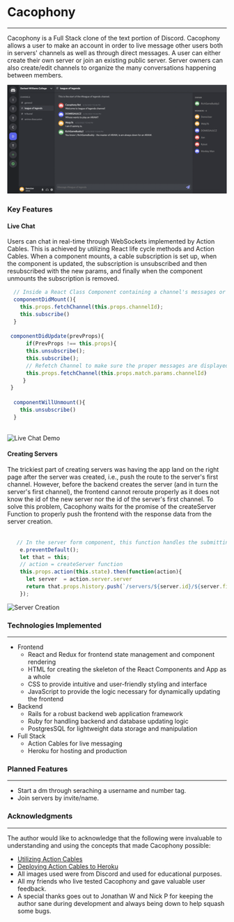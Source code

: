# Cacophony

-----

Cacophony is a Full Stack clone of the text portion of Discord. Cacophony allows a user to make an account in order to live message other users both in servers' channels as well as through direct messages. A user can either create their own server or join an existing public server. Server owners can also create/edit channels to organize the many conversations happening between members. 

<!--- [See what all the Cacophony is about!](https://cacophony-1.herokuapp.com/#/) -->
  

![Splash](https://github.com/CodyDegraffeNiles/Cacophony/blob/main/app/assets/images/readme_splash.png)

### Key Features

#### Live Chat

Users can chat in real-time through WebSockets implemented by Action Cables. This is achieved by utilizing React life cycle methods and Action Cables. When a component mounts, a cable subscription is set up, when the component is updated, the subscription is unsubscribed and then resubscribed with the new params, and finally when the component unmounts the subscription is removed.

```JavaScript
  // Inside a React Class Component containing a channel's messages or dms
  componentDidMount(){
    this.props.fetchChannel(this.props.channelId);
    this.subscribe()
  }
  
 componentDidUpdate(prevProps){
      if(PrevProps !== this.props){
      this.unsubscribe();
      this.subscribe();
      // Refetch Channel to make sure the proper messages are displayed
      this.props.fetchChannel(this.props.match.params.channelId)
     }
 }
 
  componentWillUnmount(){
    this.unsubscribe()
  }
  
```
![Live Chat Demo](https://media.giphy.com/media/WtYjnziHVpjVPHcxqS/giphy.gif)

#### Creating Servers

The trickiest part of creating servers was having the app land on the right page after the server was created, i.e., push the route to the server's first channel. However, before the backend creates the server (and in turn the server's first channel), the frontend cannot reroute properly as it does not know the id of the new server nor the id of the server's first channel. To solve this problem, Cacophony waits for the promise of the createServer Function to properly push the frontend with the response data from the server creation.


``` JavaScript

   // In the server form component, this function handles the submitting of server creation form
    e.preventDefault();
    let that = this;
    // action = createServer function
    this.props.action(this.state).then(function(action){
      let server  = action.server.server
      return that.props.history.push(`/servers/${server.id}/${server.firstChannelId}`);
    });

```

![Server Creation](https://media.giphy.com/media/nramPjT2afF2LDIgb9/giphy.gif)
### Technologies Implemented
---- 

* Frontend
    * React and Redux for frontend state management and component rendering
    * HTML for creating the skeleton of the React Components and App as a whole
    * CSS to provide intuitive and user-friendly styling and interface
    * JavaScript to provide the logic necessary for dynamically updating the frontend
* Backend 
    * Rails for a robust backend web application framework
    * Ruby for handling backend and database updating logic 
    * PostgresSQL for lightweight data storage and manipulation
* Full Stack
    * Action Cables for live messaging
    * Heroku for hosting and production

### Planned Features
----
* Start a dm through seraching a username and number tag.
* Join servers by invite/name.

### Acknowledgments
----
The author would like to acknowledge that the following were invaluable to understanding and using the concepts that made Cacophony possible:

* [Utilizing Action Cables](https://javascript.plainenglish.io/building-a-simple-live-chat-in-react-with-action-cable-8c2abf7a25b5)
* [Deploying Action Cables to Heroku](https://medium.com/swlh/deploying-a-rails-react-app-with-actioncable-to-heroku-cb5d42f41a2a)
* All images used were from Discord and used for educational purposes.
* All my friends who live tested Cacophony and gave valuable user feedback.
* A special thanks goes out to Jonathan W and Nick P for keeping the author sane during development and always being down to help squash some bugs.
